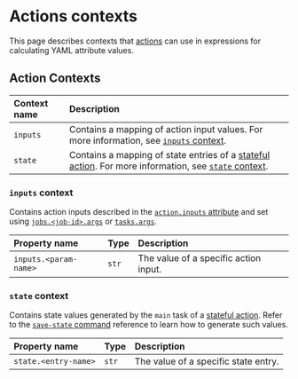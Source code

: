# Actions contexts

This page describes contexts that [actions](actions-syntax.md) can use in expressions for calculating YAML attribute values.

## Action Contexts

| Context name | Description |
| :--- | :--- |
| `inputs` | Contains a mapping of action input values. For more information, see [`inputs` context](live-actions-contexts.md#inputs-context). |
| `state` | Contains a mapping of state entries of a [stateful action](actions-syntax.md#kind-stateful-actions). For more information, see [`state` context](live-actions-contexts.md#state-context). |

### `inputs` context

Contains action inputs described in the [`action.inputs` attribute](live-workflow-syntax.md#jobs-less-than-job-id-greater-than-params) and set using [`jobs.<job-id>.args`](live-workflow-syntax.md#jobs-less-than-job-id-greater-than-args) or [`tasks.args`](batch-workflow-syntax.md#tasks-args).

| Property name | Type | Description |
| :--- | :--- | :--- |
| `inputs.<param-name>` | `str` | The value of a specific action input. |

### `state` context

Contains state values generated by the `main` task of a [stateful action](actions-syntax.md#kind-stateful-actions). Refer to the [`save-state` command](batch-workflow-commands.md#save-state-command) reference to learn how to generate such values.

| Property name | Type | Description |
| :--- | :--- | :--- |
| `state.<entry-name>` | `str` | The value of a specific state entry. |

